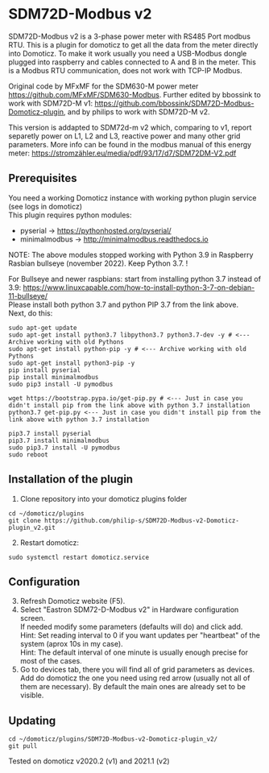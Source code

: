 # SDM72D-Modbus v2
SDM72D-Modbus v2 is a 3-phase power meter with RS485 Port modbus RTU. 
This is a plugin for domoticz to get all the data from the meter directly into Domoticz. 
To make it work usually you need a USB-Modbus dongle plugged into raspberry and cables connected to A and B in the meter. 
This is a Modbus RTU communication, does not work with TCP-IP Modbus.

Original code by MFxMF for the SDM630-M power meter https://github.com/MFxMF/SDM630-Modbus.
Further edited by bbossink to work with SDM72D-M v1: https://github.com/bbossink/SDM72D-Modbus-Domoticz-plugin,
and by philips to work with SDM72D-M v2.

This version is addapted to SDM72d-m v2 which, comparing to v1, report separetly power on L1, L2 and L3, reactive power and many other grid parameters.
More info can be found in the modbus manual of this energy meter: https://stromzähler.eu/media/pdf/93/17/d7/SDM72DM-V2.pdf

## Prerequisites
You need a working Domoticz instance with working python plugin service (see logs in domoticz)<br>
This plugin requires python modules: <br>
- pyserial -> https://pythonhosted.org/pyserial/ <br>
- minimalmodbus -> http://minimalmodbus.readthedocs.io<br>

NOTE: The above modules stopped working with Python 3.9 in Raspberry Rasbian bullseye (november 2022). Keep Python 3.7. !

For Bullseye and newer raspbians: start from installing python 3.7 instead of 3.9: https://www.linuxcapable.com/how-to-install-python-3-7-on-debian-11-bullseye/ <br>
Please install both python 3.7 and python PIP 3.7 from the link above. <br>
Next, do this:
```
sudo apt-get update
sudo apt-get install python3.7 libpython3.7 python3.7-dev -y # <--- Archive working with old Pythons
sudo apt-get install python-pip -y # <--- Archive working with old Pythons
sudo apt-get install python3-pip -y 
pip install pyserial
pip install minimalmodbus
sudo pip3 install -U pymodbus

wget https://bootstrap.pypa.io/get-pip.py # <--- Just in case you didn't install pip from the link above with python 3.7 installation
python3.7 get-pip.py <--- Just in case you didn't install pip from the link above with python 3.7 installation

pip3.7 install pyserial
pip3.7 install minimalmodbus
sudo pip3.7 install -U pymodbus
sudo reboot
```
## Installation of the plugin
1. Clone repository into your domoticz plugins folder
```
cd ~/domoticz/plugins
git clone https://github.com/philip-s/SDM72D-Modbus-v2-Domoticz-plugin_v2.git
```
2. Restart domoticz:
```
sudo systemctl restart domoticz.service 
```
## Configuration
3. Refresh Domoticz website (F5).<br>
4. Select "Eastron SDM72-D-Modbus v2" in Hardware configuration screen.<br>
If needed modify some parameters (defaults will do) and click add.<br>
Hint: Set reading interval to 0 if you want updates per "heartbeat" of the system (aprox 10s in my case).<br>
Hint: The default interval of one minute is usually enough precise for most of the cases.<br>
5. Go to devices tab, there you will find all of grid parameters as devices. Add do domoticz the one you need using red arrow (usually not all of them are necessary). By default the main ones are already set to be visible.
## Updating
```
cd ~/domoticz/plugins/SDM72D-Modbus-v2-Domoticz-plugin_v2/
git pull
```
Tested on domoticz v2020.2 (v1) and 2021.1 (v2)
<br><br><br>


